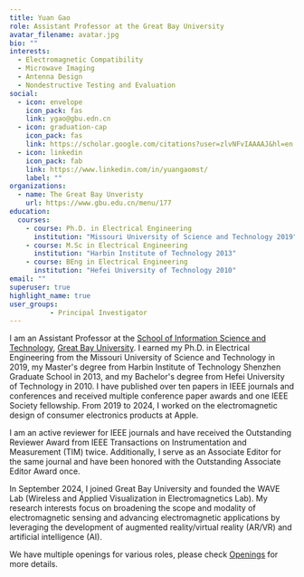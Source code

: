 ```yaml
---
title: Yuan Gao
role: Assistant Professor at the Great Bay University
avatar_filename: avatar.jpg
bio: ""
interests:
  - Electromagnetic Compatibility
  - Microwave Imaging
  - Antenna Design
  - Nondestructive Testing and Evaluation
social:
  - icon: envelope
    icon_pack: fas
    link: ygao@gbu.edn.cn
  - icon: graduation-cap
    icon_pack: fas
    link: https://scholar.google.com/citations?user=zlvNFvIAAAAJ&hl=en
  - icon: linkedin
    icon_pack: fab
    link: https://www.linkedin.com/in/yuangaomst/
    label: ""
organizations:
  - name: The Great Bay Unveristy
    url: https://www.gbu.edu.cn/menu/177
education:
  courses:
    - course: Ph.D. in Electrical Engineering
      institution: "Missouri University of Science and Technology 2019"
    - course: M.Sc in Electrical Engineering
      institution: "Harbin Institute of Technology 2013"
    - course: BEng in Electrical Engineering
      institution: "Hefei University of Technology 2010"
email: ""
superuser: true
highlight_name: true
user_groups:
          - Principal Investigator
---
```


<p>I am an Assistant Professor at the <a href="https://www.gbu.edu.cn/menu/177">School of Information Science and Technology</a>, <a href="https://www.gbu.edu.cn/">Great Bay University</a>. I earned my Ph.D. in Electrical Engineering from the Missouri University of Science and Technology in 2019, my Master's degree from Harbin Institute of Technology Shenzhen Graduate School in 2013, and my Bachelor's degree from Hefei University of Technology in 2010. I have published over ten papers in IEEE journals and conferences and received multiple conference paper awards and one IEEE Society fellowship. From 2019 to 2024, I worked on the electromagnetic design of consumer electronics products at Apple. 

I am an active reviewer for IEEE journals and have received the Outstanding Reviewer Award from IEEE Transactions on Instrumentation and Measurement (TIM) twice. Additionally, I serve as an Associate Editor for the same journal and have been honored with the Outstanding Associate Editor Award once.

In September 2024, I joined Great Bay University and founded the WAVE Lab (Wireless and Applied Visualization in Electromagnetics Lab). My research interests focus on broadening the scope and modality of electromagnetic sensing and advancing electromagnetic applications by leveraging the development of augmented reality/virtual reality (AR/VR) and artificial intelligence (AI).

We have multiple openings for various roles, please check <a href="https://yuan-gao-wave.github.io/openings/">Openings</a> for more details.